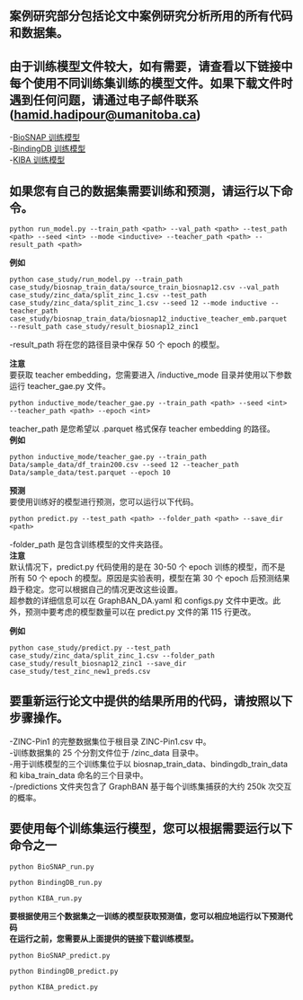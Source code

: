 ## 案例研究部分包括论文中案例研究分析所用的所有代码和数据集。
## 由于训练模型文件较大，如有需要，请查看以下链接中每个使用不同训练集训练的模型文件。如果下载文件时遇到任何问题，请通过电子邮件联系 (hamid.hadipour@umanitoba.ca)<br>

-[BioSNAP 训练模型](https://umanitoba-my.sharepoint.com/:u:/g/personal/hamid_hadipour_umanitoba_ca1/EUm47tS6nlNEjIpQcJjDCdoBb8nh2TnTqc7VbFGIe2FMpw?e=UVvPcM)<br>
-[BindingDB 训练模型](https://umanitoba-my.sharepoint.com/:u:/g/personal/hamid_hadipour_umanitoba_ca1/EXHP3lyMCE5Lpt8xV8lAyFYBqxI5PU3JUWwO7k3X5y6KgQ?e=OB3eEO)<br>
-[KIBA 训练模型](https://umanitoba-my.sharepoint.com/:u:/g/personal/hamid_hadipour_umanitoba_ca1/EbWxe-y2PWpLpxVxVrDIxUYBdtBAvz_OSbqHE4-GcmH50w?e=2DkqaP)<br>
## 如果您有自己的数据集需要训练和预测，请运行以下命令。

```
python run_model.py --train_path <path> --val_path <path> --test_path <path> --seed <int> --mode <inductive> --teacher_path <path> --result_path <path>
```
**例如**<br>
```
python case_study/run_model.py --train_path case_study/biosnap_train_data/source_train_biosnap12.csv --val_path case_study/zinc_data/split_zinc_1.csv --test_path case_study/zinc_data/split_zinc_1.csv --seed 12 --mode inductive --teacher_path case_study/biosnap_train_data/biosnap12_inductive_teacher_emb.parquet --result_path case_study/result_biosnap12_zinc1
```
-result_path 将在您的路径目录中保存 50 个 epoch 的模型。<br>

**注意**<br>
要获取 teacher embedding，您需要进入 /inductive_mode 目录并使用以下参数运行 teacher_gae.py 文件。<br>

```
python inductive_mode/teacher_gae.py --train_path <path> --seed <int> --teacher_path <path> --epoch <int>
```
teacher_path 是您希望以 .parquet 格式保存 teacher embedding 的路径。<br>
**例如**<br>
```
python inductive_mode/teacher_gae.py --train_path Data/sample_data/df_train200.csv --seed 12 --teacher_path Data/sample_data/test.parquet --epoch 10
```
**预测**<br>
要使用训练好的模型进行预测，您可以运行以下代码。<br>
```
python predict.py --test_path <path> --folder_path <path> --save_dir <path>
```
-folder_path 是包含训练模型的文件夹路径。<br>
**注意**<br>
默认情况下，predict.py 代码使用的是在 30-50 个 epoch 训练的模型，而不是所有 50 个 epoch 的模型。原因是实验表明，模型在第 30 个 epoch 后预测结果趋于稳定。您可以根据自己的情况更改这些设置。<br>
超参数的详细信息可以在 GraphBAN_DA.yaml 和 configs.py 文件中更改。此外，预测中要考虑的模型数量可以在 predict.py 文件的第 115 行更改。<br>

**例如**<br>
```
python case_study/predict.py --test_path case_study/zinc_data/split_zinc_1.csv --folder_path case_study/result_biosnap12_zinc1 --save_dir case_study/test_zinc_new1_preds.csv
```
## 要重新运行论文中提供的结果所用的代码，请按照以下步骤操作。

-ZINC-Pin1 的完整数据集位于根目录 ZINC-Pin1.csv 中。<br>
-训练数据集的 25 个分割文件位于 /zinc_data 目录中。<br>
-用于训练模型的三个训练集位于以 biosnap_train_data、bindingdb_train_data 和 kiba_train_data 命名的三个目录中。<br>
-/predictions 文件夹包含了 GraphBAN 基于每个训练集捕获的大约 250k 次交互的概率。<br>

## 要使用每个训练集运行模型，您可以根据需要运行以下命令之一
```
python BioSNAP_run.py
```

```
python BindingDB_run.py
```

```
python KIBA_run.py
```

**要根据使用三个数据集之一训练的模型获取预测值，您可以相应地运行以下预测代码**<br>
**在运行之前，您需要从上面提供的链接下载训练模型。**
```
python BioSNAP_predict.py
```
```
python BindingDB_predict.py
```
```
python KIBA_predict.py
```